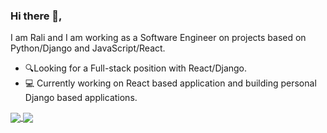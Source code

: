 ### Hi there 👋,

I am Rali and I am working as a Software Engineer on projects based on Python/Django and JavaScript/React.

* 🔍Looking for a Full-stack position with React/Django.
* 💻 Currently working on React based application and building personal Django based applications.


<a href="https://github.com/RalitsaTerzieva">
  <img align="center" src="https://github-readme-stats.vercel.app/api/top-langs/?username=RalitsaTerzieva&layout=compact" />
</a>
<a href="https://github.com/RalitsaTerzieva" style="width:300;height:165">
  <img align="center" src="https://github-readme-stats.vercel.app/api?username=RalitsaTerzieva&show_icons=true&theme=omni"/>
</a>




<!--
**RalitsaTerzieva/ralitsaterzieva** is a ✨ _special_ ✨ repository because its `README.md` (this file) appears on your GitHub profile.

Here are some ideas to get you started:

- 🔭 I’m currently working on ...
- 🌱 I’m currently learning ...
- 👯 I’m looking to collaborate on ...
- 🤔 I’m looking for help with ...
- 💬 Ask me about ...
- 📫 How to reach me: ...
- 😄 Pronouns: ...
- ⚡ Fun fact: ...
-->
